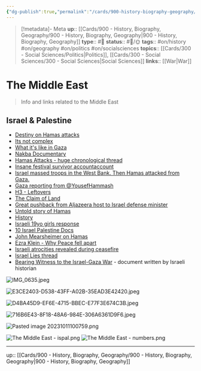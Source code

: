```yaml
---
{"dg-publish":true,"permalink":"/cards/900-history-biography-geography/the-middle-east/","title":"The Middle East"}
---
```


> [!metadata]- Meta
> **up**:: [[Cards/900 - History, Biography, Geography/900 - History, Biography, Geography\|900 - History, Biography, Geography]]
> **type**:: #📝 
> **status**:: #📝/🌞
> **tags**::  #on/history #on/geography #on/politics #on/socialsciences 
> **topics**:: [[Cards/300 - Social Sciences/Politics\|Politics]], [[Cards/300 - Social Sciences/300 - Social Sciences\|Social Sciences]]
> **links**:: [[War\|War]]


# The Middle East

> Info and links related to the Middle East 

## Israel & Palestine
- [Destiny on Hamas attacks](https://x.com/theomniliberal/status/1711029835626381762?s=61&t=gyRX2W0x81b80X8f34EMoQ)
- [Its not complex](https://x.com/chuckmodi1/status/1710774989362794735?s=46&t=ltXPd0UXMbjM40a6oiE7aQ)
- [What it's like in Gaza](https://x.com/abughazalehkat/status/1711454914424037537?s=46&t=ltXPd0UXMbjM40a6oiE7aQ)
- [Nakba Documentary](https://x.com/empirefiles/status/1657554738169417729?s=61&t=gyRX2W0x81b80X8f34EMoQ)
- [Hamas Attacks - huge chronological thread](https://x.com/marxozoic/status/1710519351332458591?s=61&t=gyRX2W0x81b80X8f34EMoQ)
- [Insane festival survivor accountaccount](https://x.com/aghamilton29/status/1711424884251803984?s=46&t=ltXPd0UXMbjM40a6oiE7aQ)
- [Israel massed troops in the West Bank. Then Hamas attacked from Gaza.](https://www.washingtonpost.com/world/2023/10/09/israel-hamas-attack-gaza-intelligence/)
- [Gaza reporting from @YousefHammash](https://x.com/macaesbruno/status/1712180249147093050?s=61&t=gyRX2W0x81b80X8f34EMoQ)
- [H3 - Leftovers](https://x.com/theh3podcast/status/1712517927340302744?s=61&t=gyRX2W0x81b80X8f34EMoQ)
- [The Claim of Land](https://x.com/tomaspueyo/status/1712518904616989121?s=61&t=gyRX2W0x81b80X8f34EMoQ)
- [Great pushback from Aljazeera host to Israel defense minister](https://x.com/marclamonthill/status/1713008125995852278?s=61&t=gyRX2W0x81b80X8f34EMoQ)
- [Untold story of Hamas](https://x.com/_zachfoster/status/1713585519077015674?s=61&t=gyRX2W0x81b80X8f34EMoQ)
- [History](https://x.com/moatawesome_/status/1711563040917721455?s=61&t=gyRX2W0x81b80X8f34EMoQ)
- [Israeli 19yo girls response](https://x.com/esqueer_/status/1713287412841918737?s=46&t=ltXPd0UXMbjM40a6oiE7aQ)
- [10 Israel Palestine Docs](https://x.com/amus______/status/1713879943808196952?s=61&t=gyRX2W0x81b80X8f34EMoQ)
- [John Mearsheimer on Hamas](https://x.com/zei_squirrel/status/1726006149093212310?s=61&t=gyRX2W0x81b80X8f34EMoQ)
- [Ezra Klein - Why Peace fell apart](https://pca.st/episode/fb2355ff-d585-4606-9a1e-36984b28097b)
- [Israeli atrocities revealed during ceasefire](https://x.com/muhammadshehad2/status/1728047954735301109?s=61&t=gyRX2W0x81b80X8f34EMoQ)
- [Israel Lies thread](https://x.com/muhammadshehad2/status/1782737187982721039?s=46)
- [Bearing Witness to the Israel-Gaza War](https://x.com/leemordechai/status/1803052066652205400?s=61&t=gyRX2W0x81b80X8f34EMoQ) - document written by Israeli historian

![IMG_0635.jpeg](/img/user/Extras/Attachments/IMG_0635.jpeg)

![E3CE2403-D538-43FF-A02B-35EAD3E42420.jpeg](/img/user/Extras/Attachments/E3CE2403-D538-43FF-A02B-35EAD3E42420.jpeg)

![D4BA45D9-EF6E-4715-BBEC-E77F3E674C3B.jpeg](/img/user/Extras/Attachments/D4BA45D9-EF6E-4715-BBEC-E77F3E674C3B.jpeg)

![716B6E43-8F18-48A6-984E-306A6361D9F6.jpeg](/img/user/Extras/Attachments/716B6E43-8F18-48A6-984E-306A6361D9F6.jpeg)

![Pasted image 20231011100759.png](/img/user/Extras/Attachments/Pasted%20image%2020231011100759.png)

![The Middle East - ispal.png](/img/user/Extras/Attachments/The%20Middle%20East%20-%20ispal.png)
![The Middle East - numbers.png](/img/user/Extras/Attachments/The%20Middle%20East%20-%20numbers.png)


---
up:: [[Cards/900 - History, Biography, Geography/900 - History, Biography, Geography\|900 - History, Biography, Geography]]

